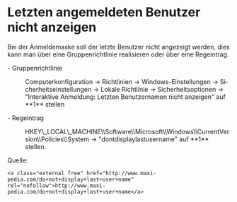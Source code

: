 # Letzten angemeldeten Benutzer nicht anzeigen

Bei der Anmeldemaske soll der letzte Benutzer nicht angezeigt werden, dies kann man über eine Gruppenrichtlinie realisieren oder über eine Regeintrag.

<div class="vector-body" id="bkmrk-gruppenrichtlinie-co"><div class="mw-body-content mw-content-ltr" dir="ltr" lang="de"><div class="mw-parser-output">- Gruppenrichtlinie <dl><dd>Computerkonfiguration → Richtlinien → Windows-Einstellungen → Sicherheitseinstellungen → Lokale Richtlinie → Sicherheitsoptionen → "Interaktive Anmeldung: Letzten Benutzernamen nicht anzeigen" auf **1** stellen</dd></dl>
- Regeintrag <dl><dd>HKEY\_LOCAL\_MACHINE\\Software\\Microsoft\\Windows\\CurrentVersion\\Policies\\System → "dontdisplaylastusername" auf **1** stellen.</dd></dl>

</div></div></div>  
Quelle:

```
<a class="external free" href="http://www.maxi-pedia.com/do+not+display+last+user+name" rel="nofollow">http://www.maxi-pedia.com/do+not+display+last+user+name</a>
```